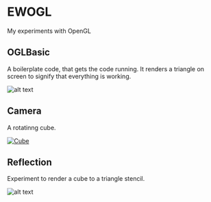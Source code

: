 EWOGL
=====

My experiments with OpenGL

OGLBasic
--------
A boilerplate code, that gets the code running. It renders a triangle on screen to signify that everything is working.

![alt text](http://i.imgur.com/J1KAjH8.png "Triangle")

Camera
-------

A rotatinng cube.

[![Cube](http://img.youtube.com/vi/ItIRYFkJKRs/0.jpg)](http://www.youtube.com/watch?v=ItIRYFkJKRs)

Reflection
-----------
Experiment to render a cube to a triangle stencil.

![alt text](http://i.imgur.com/ZbcMWDy.png "Stencil")

